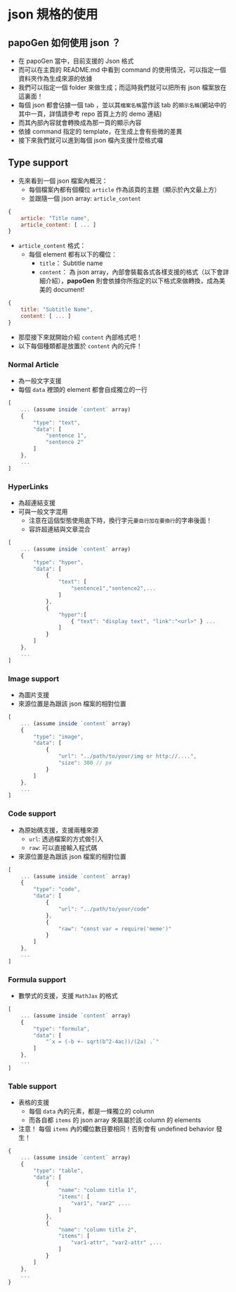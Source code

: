 # json 規格的使用

## papoGen 如何使用 json ？

* 在 papoGen 當中，目前支援的 Json 格式
* 而可以在主頁的 README.md 中看到 command 的使用情況，可以指定一個資料夾作為生成來源的依據
* 我們可以指定一個 folder 來做生成；而這時我們就可以把所有 json 檔案放在這裏面！
* 每個 json 都會佔據一個 tab ，並以其`檔案名稱`當作該 tab 的`顯示名稱`(網站中的其中一頁，詳情請參考 repo 首頁上方的 demo 連結)
* 而其內部內容就會轉換成為那一頁的顯示內容
* 依據 command 指定的 template，在生成上會有些微的差異
* 接下來我們就可以進到每個 json 檔內支援什麼格式囉

## Type support 

* 先來看到一個 json 檔案內概況：
    * 每個檔案內都有個欄位 `article` 作為該頁的主題（顯示於內文最上方）
    * 並跟隨一個 json array: `article_content`
```js
{
    article: "Title name",
    article_content: [ ... ]
}
```

* `article_content` 格式：
    * 每個 element 都有以下的欄位： 
        * `title`： Subtitle name
        * `content`： 為 json array，內部會裝載各式各樣支援的格式（以下會詳細介紹），**papoGen** 則會依據你所指定的以下格式來做轉換，成為美美的 document!
```js
{
    title: "Subtitle Name",
    content: [ ... ]
}
```

* 那麼接下來就開始介紹 `content` 內部格式吧！
* 以下每個種類都是放置於 `content` 內的元件！

### Normal Article
* 為一般文字支援
* 每個 `data` 裡頭的 element 都會自成獨立的一行
```js
[
    ... (assume inside `content` array)
    {
        "type": "text",
        "data": [ 
            "sentence 1",
            "sentence 2"
        ]
    },
    ...
]
```

### HyperLinks
* 為超連結支援
* 可與一般文字混用
    * 注意在這個型態使用底下時，換行字元`要自行加在要換行`的字串後面！
    * 容許超連結與文章混合
```js
[
    ... (assume inside `content` array)
    {
        "type": "hyper",
        "data": [ 
            {
                "text": [
                    "sentence1","sentence2",...
                ]
            },
            {
                "hyper":[
                    { "text": "display text", "link":"<url>" } ...
                ]
            }
        ]
    },
    ...
]
```

### Image support 
* 為圖片支援
* 來源位置是為跟該 json 檔案的相對位置

```js
[
    ... (assume inside `content` array)
    {
        "type": "image",
        "data": [ 
            {
                "url": "../path/to/your/img or http://....",
                "size": 300 // px
            }
        ]
    },
    ...
]
```

### Code support
* 為原始碼支援，支援兩種來源
    * `url`: 透過檔案的方式做引入
    * `raw`: 可以直接輸入程式碼
* 來源位置是為跟該 json 檔案的相對位置

```js
[
    ... (assume inside `content` array)
    {
        "type": "code",
        "data": [ 
            {
                "url": "../path/to/your/code"
            },
            {
                "raw": "const var = require('meme')"
            }
        ]
    },
    ...
]
```

### Formula support
* 數學式的支援，支援 `MathJax` 的格式

```js
[
    ... (assume inside `content` array)
    {
        "type": "formula",
        "data": [
            "`x = (-b +- sqrt(b^2-4ac))/(2a) .`"
        ]
    },
    ...
]

```

### Table support 
* 表格的支援
    * 每個 `data` 內的元素，都是一條獨立的 column
    * 而各自都 `items` 的 json array 來裝屬於該 column 的 elements
* 注意！ 每個 `items` 內的欄位數目要相同！否則會有 undefined behavior 發生！

```js
{
    ... (assume inside `content` array)
    {
        "type": "table",
        "data": [
            {
                "name": "column title 1",
                "items": [
                    "var1", "var2" ,...
                ]
            },
            {
                "name": "column title 2",
                "items": [
                    "var1-attr", "var2-attr" ,...
                ]
            }
        ]
    },
    ...
}
```